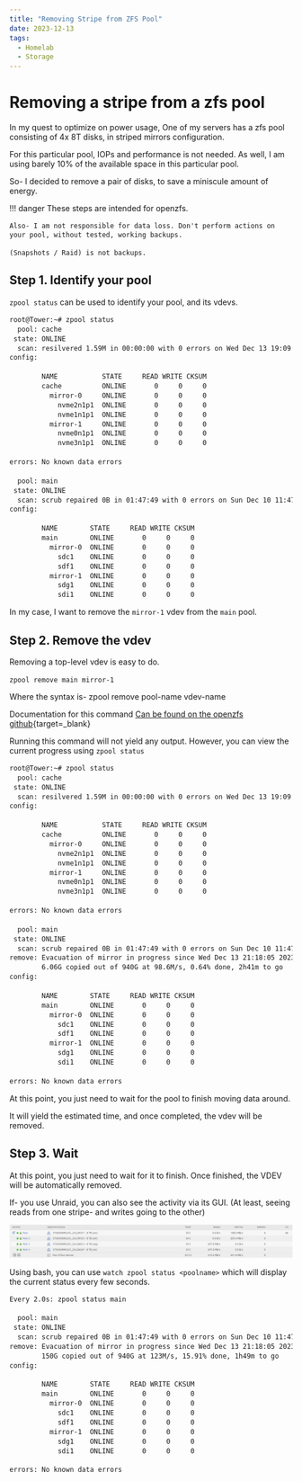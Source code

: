 ```yaml
---
title: "Removing Stripe from ZFS Pool"
date: 2023-12-13
tags:
  - Homelab
  - Storage
---
```


# Removing a stripe from a zfs pool

In my quest to optimize on power usage, One of my servers has a zfs pool consisting of 4x 8T disks, in striped mirrors configuration.

For this particular pool, IOPs and performance is not needed. As well, I am using barely 10% of the available space in this particular pool.

So- I decided to remove a pair of disks, to save a miniscule amount of energy.

<!-- more -->

!!! danger
    These steps are intended for openzfs.

    Also- I am not responsible for data loss. Don't perform actions on your pool, without tested, working backups.

    (Snapshots / Raid) is not backups.

## Step 1. Identify your pool

`zpool status` can be used to identify your pool, and its vdevs.

``` bash
root@Tower:~# zpool status
  pool: cache
 state: ONLINE
  scan: resilvered 1.59M in 00:00:00 with 0 errors on Wed Dec 13 19:09:21 2023
config:

        NAME           STATE     READ WRITE CKSUM
        cache          ONLINE       0     0     0
          mirror-0     ONLINE       0     0     0
            nvme2n1p1  ONLINE       0     0     0
            nvme1n1p1  ONLINE       0     0     0
          mirror-1     ONLINE       0     0     0
            nvme0n1p1  ONLINE       0     0     0
            nvme3n1p1  ONLINE       0     0     0

errors: No known data errors

  pool: main
 state: ONLINE
  scan: scrub repaired 0B in 01:47:49 with 0 errors on Sun Dec 10 11:47:50 2023
config:

        NAME        STATE     READ WRITE CKSUM
        main        ONLINE       0     0     0
          mirror-0  ONLINE       0     0     0
            sdc1    ONLINE       0     0     0
            sdf1    ONLINE       0     0     0
          mirror-1  ONLINE       0     0     0
            sdg1    ONLINE       0     0     0
            sdi1    ONLINE       0     0     0
```

In my case, I want to remove the `mirror-1` vdev from the `main` pool.


## Step 2. Remove the vdev

Removing a top-level vdev is easy to do.

`zpool remove main mirror-1`

Where the syntax is- zpool remove pool-name vdev-name

Documentation for this command [Can be found on the openzfs github](https://openzfs.github.io/openzfs-docs/man/master/8/zpool-remove.8.html){target=_blank}

Running this command will not yield any output. However, you can view the current progress using `zpool status`

``` bash
root@Tower:~# zpool status
  pool: cache
 state: ONLINE
  scan: resilvered 1.59M in 00:00:00 with 0 errors on Wed Dec 13 19:09:21 2023
config:

        NAME           STATE     READ WRITE CKSUM
        cache          ONLINE       0     0     0
          mirror-0     ONLINE       0     0     0
            nvme2n1p1  ONLINE       0     0     0
            nvme1n1p1  ONLINE       0     0     0
          mirror-1     ONLINE       0     0     0
            nvme0n1p1  ONLINE       0     0     0
            nvme3n1p1  ONLINE       0     0     0

errors: No known data errors

  pool: main
 state: ONLINE
  scan: scrub repaired 0B in 01:47:49 with 0 errors on Sun Dec 10 11:47:50 2023
remove: Evacuation of mirror in progress since Wed Dec 13 21:18:05 2023
        6.06G copied out of 940G at 98.6M/s, 0.64% done, 2h41m to go
config:

        NAME        STATE     READ WRITE CKSUM
        main        ONLINE       0     0     0
          mirror-0  ONLINE       0     0     0
            sdc1    ONLINE       0     0     0
            sdf1    ONLINE       0     0     0
          mirror-1  ONLINE       0     0     0
            sdg1    ONLINE       0     0     0
            sdi1    ONLINE       0     0     0

errors: No known data errors
```

At this point, you just need to wait for the pool to finish moving data around.

It will yield the estimated time, and once completed, the vdev will be removed.

## Step 3. Wait

At this point, you just need to wait for it to finish. Once finished, the VDEV will be automatically removed.

If- you use Unraid, you can also see the activity via its GUI. (At least, seeing reads from one stripe- and writes going to the other)

![](./assets/zfs-removing-vdev.webP)

Using bash, you can use `watch zpool status <poolname>` which will display the current status every few seconds.

``` bash
Every 2.0s: zpool status main                                                                                                                                                                                               Tower: Wed Dec 13 21:38:46 2023

  pool: main
 state: ONLINE
  scan: scrub repaired 0B in 01:47:49 with 0 errors on Sun Dec 10 11:47:50 2023
remove: Evacuation of mirror in progress since Wed Dec 13 21:18:05 2023
        150G copied out of 940G at 123M/s, 15.91% done, 1h49m to go
config:

        NAME        STATE     READ WRITE CKSUM
        main        ONLINE       0     0     0
          mirror-0  ONLINE       0     0     0
            sdc1    ONLINE       0     0     0
            sdf1    ONLINE       0     0     0
          mirror-1  ONLINE       0     0     0
            sdg1    ONLINE       0     0     0
            sdi1    ONLINE       0     0     0

errors: No known data errors
```